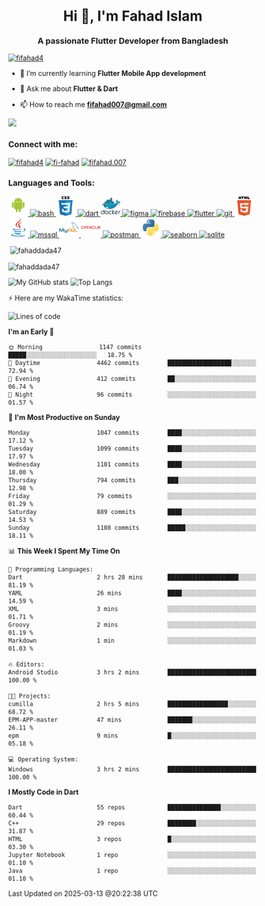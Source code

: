 <h1 align="center">Hi 👋, I'm Fahad Islam</h1>
<h3 align="center">A passionate Flutter Developer from Bangladesh</h3>

<p align="left"> <a href="https://twitter.com/fifahad4" target="blank"><img src="https://img.shields.io/twitter/follow/fifahad4?logo=twitter&style=for-the-badge" alt="fifahad4" /></a> </p>

- 🌱 I’m currently learning **Flutter Mobile App development**

- 💬 Ask me about **Flutter & Dart**

- 📫 How to reach me **fifahad007@gmail.com**

![](https://komarev.com/ghpvc/?username=Fahaddada47&color=blueviolet&style=for-the-badge)

<h3 align="left">Connect with me:</h3>
<p align="left">
<a href="https://twitter.com/fifahad4" target="blank"><img align="center" src="https://raw.githubusercontent.com/rahuldkjain/github-profile-readme-generator/master/src/images/icons/Social/twitter.svg" alt="fifahad4" height="30" width="40" /></a>
<a href="https://linkedin.com/in/fi-fahad" target="blank"><img align="center" src="https://raw.githubusercontent.com/rahuldkjain/github-profile-readme-generator/master/src/images/icons/Social/linked-in-alt.svg" alt="fi-fahad" height="30" width="40" /></a>
<a href="https://fb.com/fifahad.007" target="blank"><img align="center" src="https://raw.githubusercontent.com/rahuldkjain/github-profile-readme-generator/master/src/images/icons/Social/facebook.svg" alt="fifahad.007" height="30" width="40" /></a>
</p>

<h3 align="left">Languages and Tools:</h3>
<p align="left"> <a href="https://developer.android.com" target="_blank" rel="noreferrer"> <img src="https://raw.githubusercontent.com/devicons/devicon/master/icons/android/android-original-wordmark.svg" alt="android" width="40" height="40"/> </a> <a href="https://www.gnu.org/software/bash/" target="_blank" rel="noreferrer"> <img src="https://www.vectorlogo.zone/logos/gnu_bash/gnu_bash-icon.svg" alt="bash" width="40" height="40"/> </a> <a href="https://www.w3schools.com/css/" target="_blank" rel="noreferrer"> <img src="https://raw.githubusercontent.com/devicons/devicon/master/icons/css3/css3-original-wordmark.svg" alt="css3" width="40" height="40"/> </a> <a href="https://dart.dev" target="_blank" rel="noreferrer"> <img src="https://www.vectorlogo.zone/logos/dartlang/dartlang-icon.svg" alt="dart" width="40" height="40"/> </a> <a href="https://www.docker.com/" target="_blank" rel="noreferrer"> <img src="https://raw.githubusercontent.com/devicons/devicon/master/icons/docker/docker-original-wordmark.svg" alt="docker" width="40" height="40"/> </a> <a href="https://www.figma.com/" target="_blank" rel="noreferrer"> <img src="https://www.vectorlogo.zone/logos/figma/figma-icon.svg" alt="figma" width="40" height="40"/> </a> <a href="https://firebase.google.com/" target="_blank" rel="noreferrer"> <img src="https://www.vectorlogo.zone/logos/firebase/firebase-icon.svg" alt="firebase" width="40" height="40"/> </a> <a href="https://flutter.dev" target="_blank" rel="noreferrer"> <img src="https://www.vectorlogo.zone/logos/flutterio/flutterio-icon.svg" alt="flutter" width="40" height="40"/> </a> <a href="https://git-scm.com/" target="_blank" rel="noreferrer"> <img src="https://www.vectorlogo.zone/logos/git-scm/git-scm-icon.svg" alt="git" width="40" height="40"/> </a> <a href="https://www.w3.org/html/" target="_blank" rel="noreferrer"> <img src="https://raw.githubusercontent.com/devicons/devicon/master/icons/html5/html5-original-wordmark.svg" alt="html5" width="40" height="40"/> </a> <a href="https://www.java.com" target="_blank" rel="noreferrer"> <img src="https://raw.githubusercontent.com/devicons/devicon/master/icons/java/java-original.svg" alt="java" width="40" height="40"/> </a> <a href="https://www.microsoft.com/en-us/sql-server" target="_blank" rel="noreferrer"> <img src="https://www.svgrepo.com/show/303229/microsoft-sql-server-logo.svg" alt="mssql" width="40" height="40"/> </a> <a href="https://www.mysql.com/" target="_blank" rel="noreferrer"> <img src="https://raw.githubusercontent.com/devicons/devicon/master/icons/mysql/mysql-original-wordmark.svg" alt="mysql" width="40" height="40"/> </a> <a href="https://www.oracle.com/" target="_blank" rel="noreferrer"> <img src="https://raw.githubusercontent.com/devicons/devicon/master/icons/oracle/oracle-original.svg" alt="oracle" width="40" height="40"/> </a> <a href="https://postman.com" target="_blank" rel="noreferrer"> <img src="https://www.vectorlogo.zone/logos/getpostman/getpostman-icon.svg" alt="postman" width="40" height="40"/> </a> <a href="https://www.python.org" target="_blank" rel="noreferrer"> <img src="https://raw.githubusercontent.com/devicons/devicon/master/icons/python/python-original.svg" alt="python" width="40" height="40"/> </a> <a href="https://seaborn.pydata.org/" target="_blank" rel="noreferrer"> <img src="https://seaborn.pydata.org/_images/logo-mark-lightbg.svg" alt="seaborn" width="40" height="40"/> </a> <a href="https://www.sqlite.org/" target="_blank" rel="noreferrer"> <img src="https://www.vectorlogo.zone/logos/sqlite/sqlite-icon.svg" alt="sqlite" width="40" height="40"/> </a> </p>

<p>&nbsp;<img align="center" src="https://github-readme-stats.vercel.app/api?username=fahaddada47&show_icons=true&locale=en" alt="fahaddada47" /></p>

<p><img align="center" src="https://github-readme-streak-stats.herokuapp.com/?user=fahaddada47&theme=dark" alt="fahaddada47" /></p>


![My GitHub stats](https://github-readme-stats.vercel.app/api?username=Fahaddada47&show_icons=true&theme=radical)
![Top Langs](https://github-readme-stats.vercel.app/api/top-langs/?username=Fahaddada47&layout=donut)


⚡ Here are my WakaTime statistics:

<!--START_SECTION:waka-->
![Lines of code](https://img.shields.io/badge/From%20Hello%20World%20I%27ve%20Written-2.0%20million%20lines%20of%20code-blue)

**I'm an Early 🐤** 

```text
🌞 Morning                1147 commits        █████░░░░░░░░░░░░░░░░░░░░   18.75 % 
🌆 Daytime                4462 commits        ██████████████████░░░░░░░   72.94 % 
🌃 Evening                412 commits         ██░░░░░░░░░░░░░░░░░░░░░░░   06.74 % 
🌙 Night                  96 commits          ░░░░░░░░░░░░░░░░░░░░░░░░░   01.57 % 
```
📅 **I'm Most Productive on Sunday** 

```text
Monday                   1047 commits        ████░░░░░░░░░░░░░░░░░░░░░   17.12 % 
Tuesday                  1099 commits        ████░░░░░░░░░░░░░░░░░░░░░   17.97 % 
Wednesday                1101 commits        ████░░░░░░░░░░░░░░░░░░░░░   18.00 % 
Thursday                 794 commits         ███░░░░░░░░░░░░░░░░░░░░░░   12.98 % 
Friday                   79 commits          ░░░░░░░░░░░░░░░░░░░░░░░░░   01.29 % 
Saturday                 889 commits         ████░░░░░░░░░░░░░░░░░░░░░   14.53 % 
Sunday                   1108 commits        █████░░░░░░░░░░░░░░░░░░░░   18.11 % 
```


📊 **This Week I Spent My Time On** 

```text
💬 Programming Languages: 
Dart                     2 hrs 28 mins       ████████████████████░░░░░   81.19 % 
YAML                     26 mins             ████░░░░░░░░░░░░░░░░░░░░░   14.59 % 
XML                      3 mins              ░░░░░░░░░░░░░░░░░░░░░░░░░   01.71 % 
Groovy                   2 mins              ░░░░░░░░░░░░░░░░░░░░░░░░░   01.19 % 
Markdown                 1 min               ░░░░░░░░░░░░░░░░░░░░░░░░░   01.03 % 

🔥 Editors: 
Android Studio           3 hrs 2 mins        █████████████████████████   100.00 % 

🐱‍💻 Projects: 
cumilla                  2 hrs 5 mins        █████████████████░░░░░░░░   68.72 % 
EPM-APP-master           47 mins             ███████░░░░░░░░░░░░░░░░░░   26.11 % 
epm                      9 mins              █░░░░░░░░░░░░░░░░░░░░░░░░   05.18 % 

💻 Operating System: 
Windows                  3 hrs 2 mins        █████████████████████████   100.00 % 
```

**I Mostly Code in Dart** 

```text
Dart                     55 repos            ███████████████░░░░░░░░░░   60.44 % 
C++                      29 repos            ████████░░░░░░░░░░░░░░░░░   31.87 % 
HTML                     3 repos             █░░░░░░░░░░░░░░░░░░░░░░░░   03.30 % 
Jupyter Notebook         1 repo              ░░░░░░░░░░░░░░░░░░░░░░░░░   01.10 % 
Java                     1 repo              ░░░░░░░░░░░░░░░░░░░░░░░░░   01.10 % 
```




 Last Updated on 2025-03-13 @20:22:38 UTC
<!--END_SECTION:waka-->
